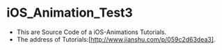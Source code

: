 # iOS_Animation_Test3
- This are Source Code of a iOS-Animations Tutorials.
- The address of Tutorials:[http://www.jianshu.com/p/059c2d63dea3].
